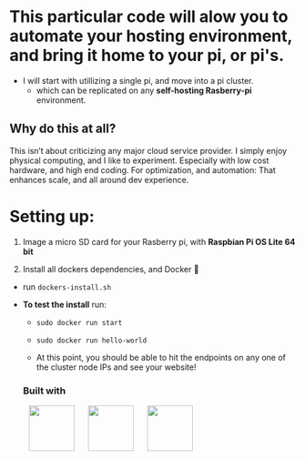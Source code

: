 # This particular code will alow you to automate your hosting environment, and bring it home to your pi, or pi's.

- I will start with utillizing a single pi, and move into a pi cluster.
  - which can be replicated on any **self-hosting Rasberry-pi** environment.

## Why do this at all?

This isn’t about criticizing any major cloud service provider. I simply enjoy physical computing, and I like to experiment. Especially with low cost hardware, and high end coding. For optimization, and automation: That enhances scale, and all around dev experience.

# Setting up:

1. Image a micro SD card for your Rasberry pi, with **Raspbian Pi OS Lite 64 bit**

2. Install all dockers dependencies, and Docker 🐳

- run `dockers-install.sh`

- **To test the install** run:

  - `sudo docker run start`
  - `sudo docker run hello-world`

  - At this point, you should be able to hit the endpoints on any one of the cluster node IPs and see your website!

  ### Built with

  <p>
   <img src="https://cdn.jsdelivr.net/gh/devicons/devicon@latest/icons/ohmyzsh/ohmyzsh-original.svg" height="80" width="80" hspace="10px"/> 
   <img src="https://cdn.jsdelivr.net/gh/devicons/devicon@latest/icons/bash/bash-plain.svg" height="80" width="80" hspace="10px"/>
   <img src="https://cdn.jsdelivr.net/gh/devicons/devicon@latest/icons/docker/docker-original.svg" height="80" width="80" hspace="10px" />
  </p>
